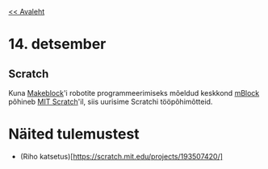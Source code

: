 [<< Avaleht](/)

<style>
.pre {
    font-family: monospace;
    white-space: pre;
}

aside.notice {
    background-color:#fffed6;
    border-color: black;
    border-width: 1px;
    padding: 10px;
    margin-bottom: 20px;
}

</style>

# 14. detsember 

## Scratch

Kuna [Makeblock](http://makeblock.com/)'i robotite programmeerimiseks mõeldud keskkond [mBlock](http://www.mblock.cc/software/mblock/) põhineb [MIT Scratch](https://scratch.mit.edu/)'il, siis uurisime Scratchi tööpõhimõtteid.

# Näited tulemustest

* (Riho katsetus)[https://scratch.mit.edu/projects/193507420/]

